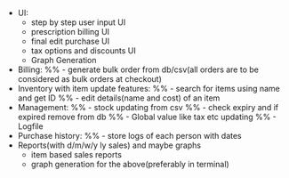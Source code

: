 * UI:
	- step by step user input UI
	- prescription billing UI
	- final edit purchase UI
	- tax options and discounts UI
	- Graph Generation
* Billing:
	%% - generate bulk order from db/csv(all orders are to be considered as bulk orders at checkout)
* Inventory with item update features:
	%% - search for items using name and get ID
	%% - edit details(name and cost) of an item
* Management:
	%% - stock updating from csv
	%% - check expiry and if expired remove from db
	%% - Global value like tax etc updating
	%% - Logfile 
* Purchase history:
	%% - store logs of each person with dates
* Reports(with d/m/w/y ly sales) and maybe graphs
	- item based sales reports
	- graph generation for the above(preferably in terminal)
